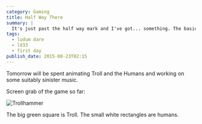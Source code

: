```yaml
---
category: Gaming
title: Half Way There
summary: |
  It's just past the half way mark and I've got... something. The basics of the game play are in place, although there are few features I'd like to add, and a lot of the graphics are in place.
tags: 
  - ludum dare
  - ld33
  - first day
publish_date: 2015-08-23T02:15
---
```


Tomorrow will be spent animating Troll and the Humans and working on some suitably sinister music.

Screen grab of the game so far:

![Trollhammer](/img/ld33-screengrab-day1.png)

The big green square is Troll. The small white rectangles are humans.
